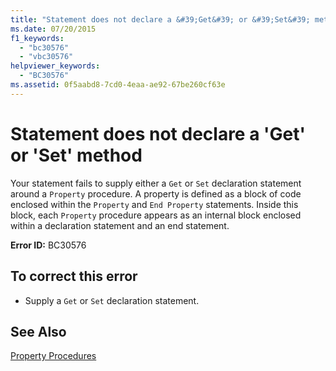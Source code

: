 ```yaml
---
title: "Statement does not declare a &#39;Get&#39; or &#39;Set&#39; method"
ms.date: 07/20/2015
f1_keywords: 
  - "bc30576"
  - "vbc30576"
helpviewer_keywords: 
  - "BC30576"
ms.assetid: 0f5aabd8-7cd0-4eaa-ae92-67be260cf63e
---
```

# Statement does not declare a &#39;Get&#39; or &#39;Set&#39; method
Your statement fails to supply either a `Get` or `Set` declaration statement around a `Property` procedure. A property is defined as a block of code enclosed within the `Property` and `End Property` statements. Inside this block, each `Property` procedure appears as an internal block enclosed within a declaration statement and an end statement.  
  
 **Error ID:** BC30576  
  
## To correct this error  
  
-   Supply a `Get` or `Set` declaration statement.  
  
## See Also  
 [Property Procedures](../../visual-basic/programming-guide/language-features/procedures/property-procedures.md)
